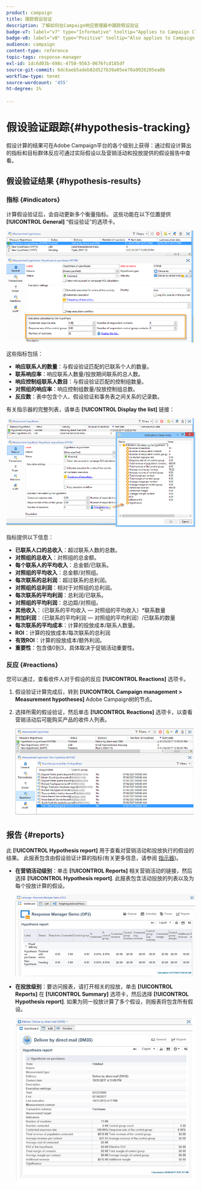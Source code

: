```yaml
---
product: campaign
title: 跟踪假设验证
description: 了解如何在Campaign响应管理器中跟踪假设验证
badge-v7: label="v7" type="Informative" tooltip="Applies to Campaign Classic v7"
badge-v8: label="v8" type="Positive" tooltip="Also applies to Campaign v8"
audience: campaign
content-type: reference
topic-tags: response-manager
exl-id: 1dc6d03b-698c-4750-9563-0676fcd185df
source-git-commit: 6dc6aeb5adeb82d527b39a05ee70a9926205ea0b
workflow-type: tm+mt
source-wordcount: '455'
ht-degree: 1%

---
```


# 假设验证跟踪{#hypothesis-tracking}



假设计算的结果可在Adobe Campaign平台的各个级别上获得：通过假设计算出的指标和目标群体反应可通过实际假设以及营销活动和投放提供的假设报告中查看。

## 假设验证结果 {#hypothesis-results}

### 指标 {#indicators}

计算假设验证后，会自动更新多个衡量指标。 这些功能在以下位置提供 **[!UICONTROL General]** “假设验证”的选项卡。

![](assets/response_hypothesis_delivery_example_010.png)

这些指标包括：

* **响应联系人的数量**：与假设验证匹配的已联系个人的数量。
* **联系响应率**：响应联系人数量/投放期间联系的总人数。
* **响应控制组联系人数目**：与假设验证匹配的控制组数量。
* **对照组的响应率**：响应控制组数量/投放控制组总数。
* **反应数**：表中包含个人、假设验证和事务表之间关系的记录数。

有关指示器的完整列表，请单击 **[!UICONTROL Display the list]** 链接：

![](assets/response_hypothesis_indicators_002.png)

指标提供以下信息：

* **已联系人口的总收入**：超过联系人数的总数。
* **对照组的总收入**：对照组的总金额。
* **每个联系人的平均收入**：总金额/已联系。
* **对照组的平均收入**：总金额/对照组。
* **每次联系的总利润**：超过联系的总利润。
* **对照组的总利润**：相对于对照组的总利润。
* **每次联系的平均利润**：总利润/已联系。
* **对照组的平均利润**：总边距/对照组。
* **其他收入**：（已联系的平均收入 — 对照组的平均收入）&#42;联系数量
* **附加利润**：（已联系的平均利润 — 对照组的平均利润）/已联系的数量
* **每次联系的平均成本**：计算的投放成本/联系人数量。
* **ROI**：计算的投放成本/每次联系的总利润
* **有效ROI**：计算的投放成本/额外利润。
* **重要性**：包含值0到3，具体取决于促销活动重要性。

### 反应 {#reactions}

您可以通过，查看收件人对于假设的反应 **[!UICONTROL Reactions]** 选项卡。

1. 假设验证计算完成后，转到 **[!UICONTROL Campaign management > Measurement hypotheses]** Adobe Campaign树的节点。
1. 选择所需的假设验证，然后单击 **[!UICONTROL Reactions]** 选项卡，以查看营销活动后可能购买产品的收件人列表。

   ![](assets/response_hypothesis_reactions_001.png)

## 报告 {#reports}

此 **[!UICONTROL Hypothesis report]** 用于查看对营销活动和投放执行的假设的结果。 此报表包含由假设验证计算的指标(有关更多信息，请参阅 [指示器](#indicators))。

* **在营销活动级别**：单击 **[!UICONTROL Reports]** 相关营销活动的链接，然后选择 **[!UICONTROL Hypothesis report]**. 此报表包含活动投放的列表以及为每个投放计算的假设。

   ![](assets/response_hypothesis_campaign_report_001.png)

* **在投放级别**：要访问报表，请打开相关的投放，单击 **[!UICONTROL Reports]** 在 **[!UICONTROL Summary]** 选项卡，然后选择 **[!UICONTROL Hypothesis report]**. 如果为同一投放计算了多个假设，则报表将包含所有假设。

   ![](assets/response_hypothesis_delivery_report_001.png)
